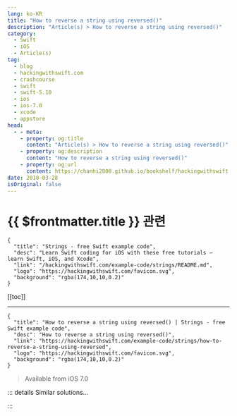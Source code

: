 ```yaml
---
lang: ko-KR
title: "How to reverse a string using reversed()"
description: "Article(s) > How to reverse a string using reversed()"
category:
  - Swift
  - iOS
  - Article(s)
tag: 
  - blog
  - hackingwithswift.com
  - crashcourse
  - swift
  - swift-5.10
  - ios
  - ios-7.0
  - xcode
  - appstore
head:
  - - meta:
    - property: og:title
      content: "Article(s) > How to reverse a string using reversed()"
    - property: og:description
      content: "How to reverse a string using reversed()"
    - property: og:url
      content: https://chanhi2000.github.io/bookshelf/hackingwithswift.com/example-code/strings/how-to-reverse-a-string-using-reversed.html
date: 2018-03-28
isOriginal: false
---
```


# {{ $frontmatter.title }} 관련

```component VPCard
{
  "title": "Strings - free Swift example code",
  "desc": "Learn Swift coding for iOS with these free tutorials – learn Swift, iOS, and Xcode",
  "link": "/hackingwithswift.com/example-code/strings/README.md",
  "logo": "https://hackingwithswift.com/favicon.svg",
  "background": "rgba(174,10,10,0.2)"
}
```

[[toc]]

---

```component VPCard
{
  "title": "How to reverse a string using reversed() | Strings - free Swift example code",
  "desc": "How to reverse a string using reversed()",
  "link": "https://hackingwithswift.com/example-code/strings/how-to-reverse-a-string-using-reversed",
  "logo": "https://hackingwithswift.com/favicon.svg",
  "background": "rgba(174,10,10,0.2)"
}
```

> Available from iOS 7.0

<!-- TODO: 작성 -->

<!-- 
Reversing a string in Swift is done by using the `reversed()` method on its characters, then creating a new string out of the result. Here's the code:

```swift
let str = "Hello, world!"
let reversed = String(str.reversed())
print(reversed)
```

That will print "!dlrow ,olleH" to the Xcode console.

-->

::: details Similar solutions…

<!--
/example-code/arrays/how-to-loop-through-an-array-in-reverse">How to loop through an array in reverse 
/example-code/language/how-to-reverse-sort-an-array">How to reverse sort an array 
/quick-start/swiftui/how-to-create-multi-column-lists-using-table">How to create multi-column lists using Table 
/example-code/system/how-to-convert-dates-and-times-to-a-string-using-dateformatter">How to convert dates and times to a string using DateFormatter 
/quick-start/swiftui/how-to-add-advanced-text-styling-using-attributedstring">How to add advanced text styling using AttributedString</a>
-->

:::


